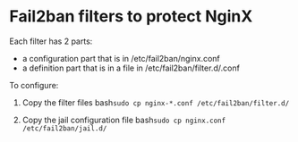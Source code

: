 # Fail2ban filters to protect NginX

Each filter has 2 parts:

-   a configuration part that is in /etc/fail2ban/nginx.conf
-   a definition part that is in a file in /etc/fail2ban/filter.d/<filter>.conf

To configure:

1. Copy the filter files
   bash`sudo cp nginx-*.conf /etc/fail2ban/filter.d/`

2. Copy the jail configuration file
   bash`sudo cp nginx.conf /etc/fail2ban/jail.d/`

